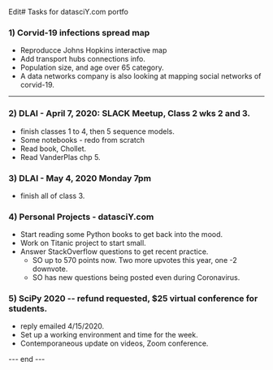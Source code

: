 Edit# Tasks for datasciY.com portfo
### 1) Corvid-19 infections spread map 
 * Reproducce Johns Hopkins interactive map  
 * Add transport hubs connections info.  
 * Population size, and age over 65 category.  
 * A data networks company is also looking at mapping social networks of corvid-19.  
  ---  
### 2) DLAI - April 7, 2020: SLACK Meetup, Class 2 wks 2 and 3.  
  * finish classes 1 to 4, then 5 sequence models.    
  * Some notebooks - redo from scratch  
  * Read book, Chollet.  
  * Read VanderPlas chp 5.  
  
### 3) DLAI - May 4, 2020 Monday 7pm  
   * finish all of class 3.  

### 4) Personal Projects - datasciY.com  
 * Start reading some Python books to get back into the mood.  
 * Work on Titanic project to start small.  
 * Answer StackOverflow questions to get recent practice.  
   - SO up to 570 points now.  Two more upvotes this year, one -2 downvote.  
   - SO has new questions being posted even during Coronavirus.  

### 5) SciPy 2020 -- refund requested, $25 virtual conference for students.  
 * reply emailed 4/15/2020.  
 * Set up a working environment and time for the week.  
 * Contemporaneous update on videos, Zoom conference.  
 
--- end ---  
